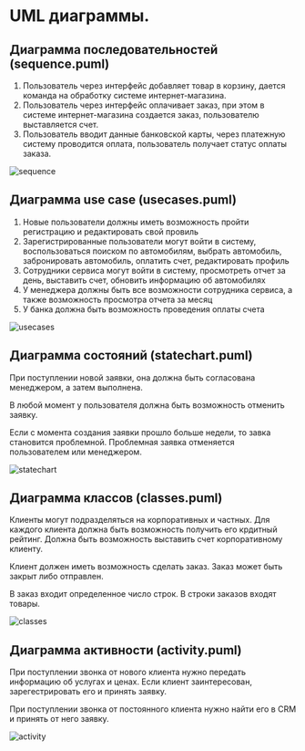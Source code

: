 # UML диаграммы.

## Диаграмма последовательностей (sequence.puml)

1. Пользователь через интерфейс добавляет товар в корзину, дается команда на обработку системе интернет-магазина.
2. Пользователь через интерфейс оплачивает заказ, при этом в системе интернет-магазина создается заказ, пользователю выставляется счет.
3. Пользователь вводит данные банковской карты, через платежную систему проводится оплата, пользователь получает статус оплаты заказа.

![sequence](https://github.com/mellow-moon/uml_diagrams/assets/106676401/f2883cf1-2808-4993-94ea-b36230613a66)

## Диаграмма use case (usecases.puml)

1. Новые пользователи должны иметь возможность пройти регистрацию и редактировать свой провиль
2. Зарегистрированные пользователи могут войти в систему, воспользоваться поиском по автомобилям, выбрать автомобиль, забронировать автомобиль, оплатить счет, редактировать профиль
3. Сотрудники сервиса могут войти в систему, просмотреть отчет за день, выставить счет, обновить информацию об автомобилях
4. У менеджера должны быть все возможности сотрудника сервиса, а также возможность просмотра отчета за месяц
5. У банка должна быть возможность проведения оплаты счета

![usecases](https://github.com/mellow-moon/uml_diagrams/assets/106676401/d1f39319-3ae5-4ba6-bdff-277c13617007)

## Диаграмма состояний (statechart.puml)

При поступлении новой заявки, она должна быть согласована менеджером, а затем выполнена.

В любой момент у пользователя должна быть возможность отменить заявку.

Если с момента создания заявки прошло больше недели, то завка становится проблемной. Проблемная заявка отменяется пользователем или менеджером.

![statechart](https://github.com/mellow-moon/uml_diagrams/assets/106676401/786a3698-390c-454e-9a15-28e05b3932fe)

## Диаграмма классов (classes.puml)

Клиенты могут подразделяться на корпоративных и частных. Для каждого клиента должна быть возможность получить его крдитный рейтинг. Должна быть возможность выставить счет корпоративному клиенту.

Клиент должен иметь возможность сделать заказ. Заказ может быть закрыт либо отправлен.

В заказ входит определенное число строк. В строки заказов входят товары.

![classes](https://github.com/mellow-moon/uml_diagrams/assets/106676401/9ec3cf77-c19c-47d8-b15f-091711a2f328)

## Диаграмма активности (activity.puml)

При поступлении звонка от нового клиента нужно передать информацию об услугах и ценах. Если клиент заинтересован, зарегестрировать его и принять заявку.

При поступлении звонка от постоянного клиента нужно найти его в CRM и принять от него заявку.

![activity](https://github.com/mellow-moon/uml_diagrams/assets/106676401/c67597e7-cc3a-4a83-8713-845af9528dd7)
